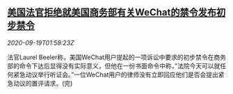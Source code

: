 <!--1600482195000-->
[美国法官拒绝就美国商务部有关WeChat的禁令发布初步禁令](https://cn.reuters.com/article/usa-wechat-court-0919-idCNKBS26A04O)
------

<div><i>2020-09-19T01:58:23Z</i></div><p>法官Laurel Beeler称，美国WeChat用户提起的一项诉讼中要求的初步禁令在商务部的命令下达后显得没有实际意义，但他在一份书面命令中称，”法院今天可以就任何紧急动议举行听证会。”一位WeChat用户的律师没有立即回应他们是否会提出紧急动议的置评请求。(完)</p>
